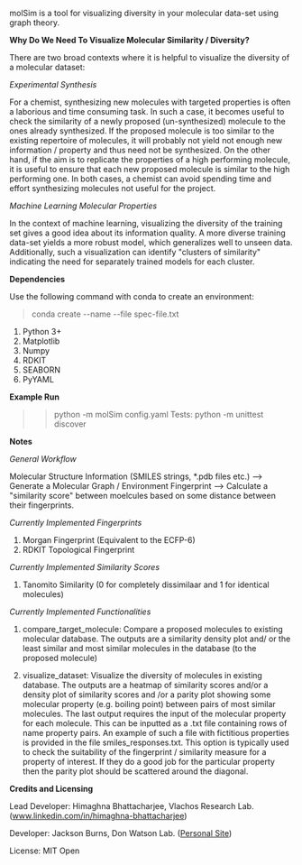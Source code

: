 molSim is a tool for visualizing diversity in your molecular data-set using graph theory. 

<b>Why Do We Need To Visualize Molecular Similarity / Diversity?</b>

There are two broad contexts where it is helpful to visualize the diversity of a molecular dataset:

<i> Experimental Synthesis </i>

For a chemist, synthesizing new molecules with targeted properties is often a laborious and time consuming task.
In such a case, it becomes useful to check the similarity of a newly proposed (un-synthesized) molecule to the ones already synthesized.
If the proposed molecule is too similar to the existing repertoire of molecules, it will probably not yield not enough new information /
property and thus need not be synthesized. On the other hand, if the aim is to replicate the properties of a high performing molecule,
it is useful to ensure that each new proposed molecule is similar to the high performing one. In both cases, a chemist can avoid spending
time and effort synthesizing molecules not useful for the project.

<i> Machine Learning Molecular Properties </i>

In the context of machine learning, visualizing the diversity of the training set gives a good idea about its information quality.
A more diverse training data-set yields a more robust model, which generalizes well to unseen data. Additionally, such a visualization can 
identify "clusters of similarity" indicating the need for separately trained models for each cluster.

<b> Dependencies </b>

Use the following command with conda to create an environment:
> conda create --name <env> --file spec-file.txt

1. Python 3+
2. Matplotlib
3. Numpy
4. RDKIT
5. SEABORN
6. PyYAML

<b> Example Run </b>
>> python -m molSim config.yaml
Tests:
>> python -m unittest discover

<b> Notes </b>

<i> General Workflow </i>

Molecular Structure Information (SMILES strings, *.pdb files etc.) --> Generate a Molecular Graph / Environment Fingerprint
--> Calculate a "similarity score" between moelcules based on some distance between their fingerprints.

<i> Currently Implemented Fingerprints </i>

1. Morgan Fingerprint (Equivalent to the ECFP-6)
2. RDKIT Topological Fingerprint

<i> Currently Implemented Similarity Scores </i>

1. Tanomito Similarity (0 for completely dissimilaar and 1 for identical molecules)

<i> Currently Implemented Functionalities </i>

1. compare_target_molecule: Compare a proposed molecules to existing molecular database. The outputs are a similarity density plot
and/ or the least similar and most similar molecules in the database (to the proposed molecule)

2. visualize_dataset: Visualize the diversity of molecules in existing database. The outputs are a heatmap of similarity scores and/or
a density plot of similarity scores and /or a parity plot showing some molecular property (e.g. boiling point) between 
pairs of most similar molecules. The last output requires the input of the molecular property for each molecule.
This can be inputted as a .txt file containing rows of name property pairs. An example of such a file with fictitious properties is
provided in the file smiles_responses.txt. This option is typically used to check the suitability of the fingerprint / similarity measure
for a property of interest. If they do a good job for the particular property then the parity plot should be scattered around the diagonal.

<b> Credits and Licensing</b>

Lead Developer: Himaghna Bhattacharjee, Vlachos Research Lab. (www.linkedin.com/in/himaghna-bhattacharjee)

Developer: Jackson Burns, Don Watson Lab. ([Personal Site](https://www.jacksonwarnerburns.com/))

License: MIT Open
